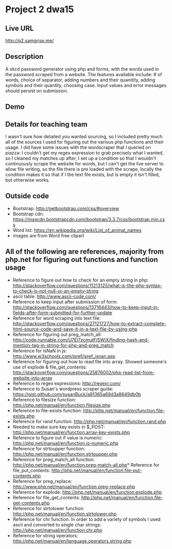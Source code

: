 # Project 2 dwa15

## Live URL
<http://p2.samgrise.me/>

## Description
A xkcd password generator using php and forms, with the words used in the password scraped from a website. The features available include: # of words, choice of separator, adding numbers and their quanitity, adding symbols and their quantity, choosing case. Input values and error messages should persist on submission.

## Demo


## Details for teaching team
I wasn't sure how detailed you wanted sourcing, so I included pretty much all of the sources I used for figuring out the various php functions and their usage. I did have some issues with the wordscraper that I queried on piazza: I couldn't get my regex expression to grab precisely what I wanted, so I cleaned my matches up after; I set up a condition so that I wouldn't continuously scrape the website for words, but I can't get the live server to allow file writing, so the file there is pre loaded with the scrape, locally the condition makes it so that if I the text file exists, but is empty it isn't filled, but otherwise works. 

## Outside code
* Bootstrap: http://getbootstrap.com/css/#overview
* Bootstrap cdn: https://maxcdn.bootstrapcdn.com/bootstrap/3.3.7/css/bootstrap.min.css
* Word list: https://en.wikipedia.org/wiki/List_of_animal_names
* images are from Word free clipart

## All of the following are references, majority from php.net for figuring out functions and function usage 
* Reference to figure out how to check for an empty string in php: http://stackoverflow.com/questions/11213125/what-is-the-php-syntax-to-check-is-not-null-or-an-empty-string 
* ascii table: http://www.ascii-code.com/ 
* Reference to keep input after submission of form: http://stackoverflow.com/questions/13716443/how-to-keep-input-in-fields-after-form-submitted-for-further-update
* Reference for word scraping into text file: http://stackoverflow.com/questions/27121727/how-to-extract-complete-html-source-code-and-save-it-in-a-text-file-by-using-php
* Reference for figuring out preg_match_all: http://code.runnable.com/U7El7zcmutFiSWiX/finding-hash-and-mention-tag-in-string-for-php-and-preg_match
* Reference for isNaN in js: http://www.w3schools.com/jsref/jsref_isnan.asp
* Reference for figuring out how to read file into array. Showed someone's use of explode & file_get_contents: http://stackoverflow.com/questions/25876002/php-read-list-from-website-into-array
* Reference to regex expressions: http://regexr.com/
* Reference to Susan's wordpress scraper guide: https://gist.github.com/susanBuck/a81365a69d3a8649db0b
* Reference to filesize function: http://php.net/manual/en/function.filesize.php
* Reference to file-exists function: http://php.net/manual/en/function.file-exists.php
* Reference for rand function: http://php.net/manual/en/function.rand.php
* Needed to make sure key exists in $_POST: http://php.net/manual/en/function.array-key-exists.php 
* Reference to figure out if value is numeric: http://php.net/manual/en/function.is-numeric.php 
* Reference for strtoupper function: http://php.net/manual/en/function.strtoupper.php
* Reference for preg_match_all function: http://php.net/manual/en/function.preg-match-all.php* Reference for file_put_contents: http://php.net/manual/en/function.file-put-contents.php
* Reference for preg_replace: http://www.php.net/manual/en/function.preg-replace.php
* Reference for explode: http://php.net/manual/en/function.explode.php
* Reference for file_get_contents: http://php.net/manual/en/function.file-get-contents.php
* Reference for strtolower function: http://php.net/manual/en/function.strtolower.php
* Reference for chr function. In order to add a variety of symbols I used ascii and converted to single char strings: http://php.net/manual/en/function.chr.php 
* Reference for string operators: http://php.net/manual/en/language.operators.string.php